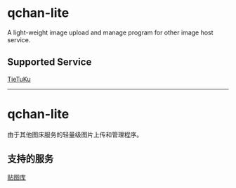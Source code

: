 qchan-lite
==========

A light-weight image upload and manage program for other image host service.


## Supported Service

[TieTuKu](http://tietuku.com)

----------
qchan-lite
==========

由于其他图床服务的轻量级图片上传和管理程序。

## 支持的服务

[贴图库](http://tietuku.com)
